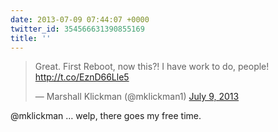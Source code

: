 ```yaml
---
date: 2013-07-09 07:44:07 +0000
twitter_id: 354566631390855169
title: ''
---
```


<blockquote class="twitter-tweet"><p lang="en" dir="ltr">Great. First Reboot, now this?! I have work to do, people! <a href="http://t.co/EznD66Lle5">http://t.co/EznD66Lle5</a></p>&mdash; Marshall Klickman (@mklickman1) <a href="https://twitter.com/mklickman1/status/354441719674179584?ref_src=twsrc%5Etfw">July 9, 2013</a></blockquote>
<script async src="https://platform.twitter.com/widgets.js" charset="utf-8"></script>

@mklickman … welp, there goes my free time.
